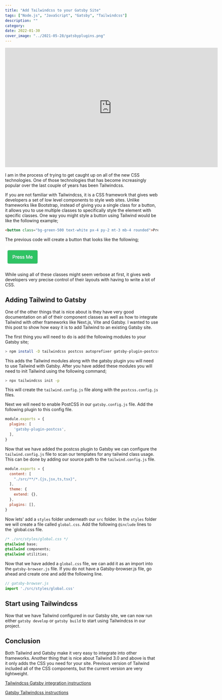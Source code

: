 ```yaml
---
title: "Add Tailwindcss to your Gatsby Site"
tags: ["Node.js", "JavaScript", "Gatsby", "Tailwindcss"]
description: ""
category: 
date: 2022-01-30
cover_image: "../2021-05-28/gatsbyplugins.png"
---
```


<div style="text-align: center">
<iframe width="700" height="393" src="https://youtube.com/embed/ImmsEgNFxPQ" frameborder="0" allow="accelerometer; autoplay; encrypted-media; gyroscope; picture-in-picture" allowfullscreen></iframe>
</div>

I am in the process of trying to get caught up on all of the new CSS technologies. One of those technologies that has become increasingly popular over the last couple of years has been Tailwindcss.

If you are not familiar with Tailwindcss, it is a CSS framework that gives web developers a set of low level components to style web sites. Unlike frameworks like Bootstrap, instead of giving you a single class for a button, it allows you to use multiple classes to specifically style the element with specific classes. One way you might style a button using Tailwind would be like the following example;

```html
<button class="bg-green-500 text-white px-4 py-2 mt-3 mb-4 rounded">Press Me</button>
```

The previous code will create a button that looks like the following;

![button](./tailwind-button.jpg)

While using all of these classes might seem verbose at first, it gives web developers very precise control of their layouts with having to write a lot of CSS.

## Adding Tailwind to Gatsby

One of the other things that is nice about is they have very good documentation on all of their component classes as well as how to integrate Tailwind with other frameworks like Next.js, Vite and Gatsby. I wanted to use this post to show how easy it is to add Tailwind to an existing Gatsby site.

The first thing you will need to do is add the following modules to your Gatsby site;

```bash
> npm install -D tailwindcss postcss autoprefixer gatsby-plugin-postcss
```

This adds the Tailwind modules along with the gatsby plugin you will need to use Tailwind with Gatsby. After you have added these modules you will need to init Tailwind using the following command;

```bash
> npx tailwindcss init -p
```

This will create the `tailwind.config.js` file along with the `postcss.config.js` files. 

Next we will need to enable PostCSS in our `gatsby.config.js` file. Add the following plugin to this config file.

```javascript
module.exports = {
  plugins: [
    'gatsby-plugin-postcss',
  ],
}
```

Now that we have added the postcss plugin to Gatsby we can configure the `tailwind.config.js` file to scan our templates for any tailwind class usage. This can be done by adding our source path to the `tailwind.config.js` file.

```javascript
module.exports = {
  content: [
    "./src/**/*.{js,jsx,ts,tsx}",
  ],
  theme: {
    extend: {},
  },
  plugins: [],
}
```

Now lets' add a `styles` folder underneath our `src` folder. In the `styles` folder we will create a file called `global.css`. Add the following `@include` lines to the `global.css file.

```css
/* ./src/styles/global.css */
@tailwind base;
@tailwind components;
@tailwind utilities;
```

Now that we have added a `global.css` file, we can add it as an import into the `gatsby-browser.js` file. If you do not have a Gatsby-browser.js file, go ahead and create one and add the following line.

```javascript
// gatsby-browser.js
import './src/styles/global.css'
```

## Start using Tailwindcss

Now that we have Tailwind configured in our Gatsby site, we can now run either `gatsby develop` or `gatsby build` to start using Tailwindcss in our project.

## Conclusion

Both Tailwind and Gatsby make it very easy to integrate into other frameworks. Another thing that is nice about Tailwind 3.0 and above is that it only adds the CSS you need for your site. Previous version of Tailwind included all of the CSS components, but the current version are very lightweight.

[Tailwindcss Gatsby integration instructions](https://tailwindcss.com/docs/guides/gatsby)

[Gatsby Tailwindcss instructions](https://www.gatsbyjs.com/docs/how-to/styling/tailwind-css/)